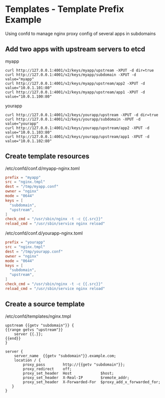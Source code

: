 # Templates - Template Prefix Example

Using confd to manage nginx proxy config of several apps in subdomains

## Add two apps with upstream servers to etcd

myapp
```
curl http://127.0.0.1:4001/v2/keys/myapp/upstream -XPUT -d dir=true
curl http://127.0.0.1:4001/v2/keys/myapp/subdomain -XPUT -d value="myapp"
curl http://127.0.0.1:4001/v2/keys/myapp/upstream/app2 -XPUT -d value="10.0.1.101:80"
curl http://127.0.0.1:4001/v2/keys/myapp/upstream/app1 -XPUT -d value="10.0.1.100:80"
```

yourapp
```
curl http://127.0.0.1:4001/v2/keys/yourapp/upstream -XPUT -d dir=true
curl http://127.0.0.1:4001/v2/keys/yourapp/subdomain -XPUT -d value="yourapp"
curl http://127.0.0.1:4001/v2/keys/yourapp/upstream/app2 -XPUT -d value="10.0.1.103:80"
curl http://127.0.0.1:4001/v2/keys/yourapp/upstream/app1 -XPUT -d value="10.0.1.102:80"
```

## Create template resources

/etc/confd/conf.d/myapp-nginx.toml

```TOML
prefix = "myapp"
src = "nginx.tmpl"
dest = "/tmp/myapp.conf"
owner = "nginx"
mode = "0644"
keys = [
  "subdomain",
  "upstream",
]
check_cmd = "/usr/sbin/nginx -t -c {{.src}}"
reload_cmd = "/usr/sbin/service nginx reload"
```

/etc/confd/conf.d/yourapp-nginx.toml

```TOML
prefix = "yourapp"
src = "nginx.tmpl"
dest = "/tmp/yourapp.conf"
owner = "nginx"
mode = "0644"
keys = [
  "subdomain",
  "upstream",
]
check_cmd = "/usr/sbin/nginx -t -c {{.src}}"
reload_cmd = "/usr/sbin/service nginx reload"
```

## Create a source template

/etc/confd/templates/nginx.tmpl

```
upstream {{getv "subdomain"}} {
{{range getvs "upstream"}}
    server {{.}};
{{end}}
}

server {
    server_name  {{getv "subdomain"}}.example.com;
    location / {
        proxy_pass        http://{{getv "subdomain"}};
        proxy_redirect    off;
        proxy_set_header  Host             $host;
        proxy_set_header  X-Real-IP        $remote_addr;
        proxy_set_header  X-Forwarded-For  $proxy_add_x_forwarded_for;
   }
}
```
